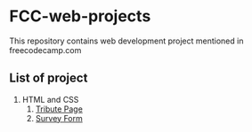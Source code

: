 # FCC-web-projects
This repository contains web development project mentioned in freecodecamp.com

## List of project 
 1. HTML and CSS
    1. [Tribute Page](https://codepen.io/bikash-jaiswal/pen/bPzBOY)
    2.  [Survey Form](https://codepen.io/bikash-jaiswal/pen/wLOWwq)

